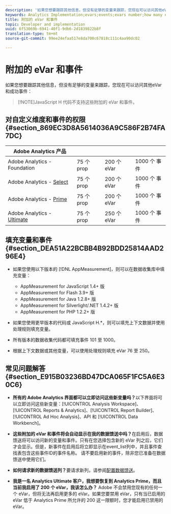 ```yaml
---
description: '如果您想要跟踪其他信息，但没有足够的变量来跟踪，您现在可以访问其他eVar和成功事件 '
keywords: Analytics Implementation;evars;events;evars number;how many evars;how many events
title: 附加的 eVar 和事件
topic: Developer and implementation
uuid: 6f53069b-6941-40f1-9db6-2d1839822b8f
translation-type: tm+mt
source-git-commit: 99ee24efaa517e8da700c67818c111c4aa90dc02

---
```



# 附加的 eVar 和事件

如果您想要跟踪其他信息，但没有足够的变量来跟踪，您现在可以访问其他eVar和成功事件：

> [!NOTE]JavaScript H 代码不支持这些附加的 eVar 和事件。

## 对自定义维度和事件的权限 {#section_869EC3D8A5614036A9C586F2B74FA7DC}

| Adobe Analytics 产品 |  |  |  |
|---|---|---|---|
| Adobe Analytics - Foundation | 75 个 prop | 200 个 eVar | 1000 个 事件 |
| Adobe Analytics - [Select](https://www.adobe.com/data-analytics-cloud/analytics/select.html) | 75 个 prop | 200 个 eVar | 1000 个 事件 |
| Adobe Analytics - [Prime](https://www.adobe.com/data-analytics-cloud/analytics/prime.html) | 75 个 prop | 200 个 eVar | 1000 个 事件 |
| Adobe Analytics - [Ultimate](https://www.adobe.com/data-analytics-cloud/analytics/ultimate.html) | 75 个 prop | 250 个 eVar | 1000 个 事件 |

## 填充变量和事件 {#section_DEA51A22BCBB4B92BDD25814AAD296E4}

* 如果您使用以下版本的 [!DNL AppMeasurement]，则可以在数据收集库中填充变量：

   * AppMeasurement for JavaScript 1.4+ 版
   * AppMeasurement for Flash 3.9+ 版
   * AppMeasurement for Java 1.2.8+ 版
   * AppMeasurement for Silverlight/.NET 1.4.2+ 版
   * AppMeasurement for PHP 1.2.2+ 版

* 如果您使用更早版本的代码或 JavaScript H.*，则可以填充上下文数据并使用处理规则填充变量。
* 所有版本的数据收集代码都可填充事件 101 至 1000。
* 根据上下文数据或其他变量，可以使用处理规则填充 eVar 76 至 250。

## 常见问题解答 {#section_E915B03236BD47DCA065F1FC5A6E30C6}

* **所有的 Adobe Analytics 界面都可以立即访问这些新变量吗？**&#x200B;以下界面将可以立即访问这些新变量：[!UICONTROL Analysis Workspace]、[!UICONTROL Reports &amp; Analytics]、[!UICONTROL Report Builder]、[!UICONTROL Ad Hoc Analysis]、API 和 [!UICONTROL Data Workbench]。

* **这些附加的 eVar 和事件将会自动显示在我的数据馈送中吗？**&#x200B;在启用后，数据馈送将可以访问新的变量和事件。只有在您选择包含新的 eVar 列之后，它们才会显示。但是，新事件在启用后将立即显示在event_list列中，并且事件查找表包含这些事件ID的事件名称。 请不要启用新的事件，除非您已准备在数据馈送中使用它们。

* **如何请求新的数据馈送列？**&#x200B;要请求新列，请参阅[配置数据馈送](https://marketing.adobe.com/resources/help/en_US/sc/clickstream/datafeeds_configure.html)。

* **我是一名 Analytics Ultimate 客户，我想要恢复到 Analytics Prime，而且当前我启用了 200 个 eVar，我该怎么办？** Adobe 不会禁用您现有的任何一个 eVar，但将无法再启用更多的 eVar。如果您要禁用 eVar，只有当已启用的 eVar 低于 Analytics Prime 所允许的 200 这一限额时，您才能启用已禁用的 eVar。

